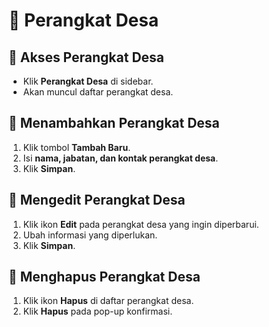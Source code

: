 # 👥 Perangkat Desa

## **📌 Akses Perangkat Desa**

- Klik **Perangkat Desa** di sidebar.
- Akan muncul daftar perangkat desa.

## **📌 Menambahkan Perangkat Desa**

1. Klik tombol **Tambah Baru**.
2. Isi **nama, jabatan, dan kontak perangkat desa**.
3. Klik **Simpan**.

## **📌 Mengedit Perangkat Desa**

1. Klik ikon **Edit** pada perangkat desa yang ingin diperbarui.
2. Ubah informasi yang diperlukan.
3. Klik **Simpan**.

## **📌 Menghapus Perangkat Desa**

1. Klik ikon **Hapus** di daftar perangkat desa.
2. Klik **Hapus** pada pop-up konfirmasi.
